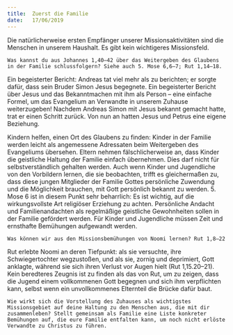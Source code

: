 ```yaml
---
title:  Zuerst die Familie
date:   17/06/2019
---
```


Die natürlicherweise ersten Empfänger unserer Missionsaktivitäten sind die Menschen in unserem Haushalt. Es gibt kein wichtigeres Missionsfeld.

`Was kannst du aus Johannes 1,40–42 über das Weitergeben des Glaubens in der Familie schlussfolgern? Siehe auch 5. Mose 6,6–7; Rut 1,14–18.`

Ein begeisterter Bericht: Andreas tat viel mehr als zu berichten; er sorgte dafür, dass sein Bruder Simon Jesus begegnete. Ein begeisterter Bericht über Jesus und das Bekanntmachen mit ihm als Person – eine einfache Formel, um das Evangelium an Verwandte in unserem Zuhause weiterzugeben! Nachdem Andreas Simon mit Jesus bekannt gemacht hatte, trat er einen Schritt zurück. Von nun an hatten Jesus und Petrus eine eigene Beziehung.

Kindern helfen, einen Ort des Glaubens zu finden: Kinder in der Familie werden leicht als angemessene Adressaten beim Weitergeben des Evangeliums übersehen. Eltern nehmen fälschlicherweise an, dass Kinder die geistliche Haltung der Familie einfach übernehmen. Dies darf nicht für selbstverständlich gehalten werden. Auch wenn Kinder und Jugendliche von den Vorbildern lernen, die sie beobachten, trifft es gleichermaßen zu, dass diese jungen Mitglieder der Familie Gottes persönliche Zuwendung und die Möglichkeit brauchen, mit Gott persönlich bekannt zu werden. 5. Mose 6 ist in diesem Punkt sehr beharrlich: Es ist wichtig, auf die wirkungsvollste Art religiöser Erziehung zu achten. Persönliche Andacht und Familienandachten als regelmäßige geistliche Gewohnheiten sollen in der Familie gefördert werden. Für Kinder und Jugendliche müssen Zeit und ernsthafte Bemühungen aufgewandt werden.

`Was können wir aus den Missionsbemühungen von Noomi lernen? Rut 1,8–22`

Rut erlebte Noomi an deren Tiefpunkt: als sie versuchte, ihre Schwiegertochter wegzustoßen, und als sie, zornig und deprimiert, Gott anklagte, während sie sich ihren Verlust vor Augen hielt (Rut 1,15.20–21). Kein beredteres Zeugnis ist zu finden als das von Rut, um zu zeigen, dass die Jugend einem vollkommenen Gott begegnen und sich ihm verpflichten kann, selbst wenn ein unvollkommenes Elternteil die Brücke dafür baut.

`Wie wirkt sich die Vorstellung des Zuhauses als wichtigstes Missionsgebiet auf deine Haltung zu den Menschen aus, die mit dir zusammenleben? Stellt gemeinsam als Familie eine Liste konkreter Bemühungen auf, die eure Familie entfalten kann, um noch nicht erlöste Verwandte zu Christus zu führen.`         
